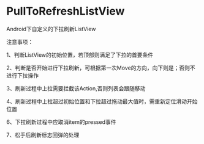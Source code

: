 # PullToRefreshListView
Android下自定义的下拉刷新ListView


注意事项：

1、判断ListView的初始位置，若顶部则满足了下拉的首要条件

2、判断是否开始进行下拉刷新，可根据第一次Move的方向，向下则是；否则不进行下拉操作

3、刷新过程中上拉需要拦截该Action,否则列表会跟随移动

4、刷新过程中上拉超过初始位置和下拉超过拖动最大值时，需重新定位滑动开始位置

6、下拉刷新过程中应取消item的pressed事件

7、松手后刷新标志回弹的处理
